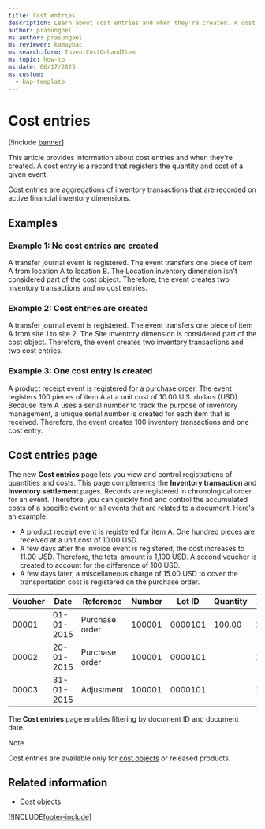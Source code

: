 ```yaml
---
title: Cost entries
description: Learn about cost entries and when they're created. A cost entry is a record that registers the quantity and cost of a given event.
author: prasungoel
ms.author: prasungoel
ms.reviewer: kamaybac
ms.search.form: InventCostOnhandItem
ms.topic: how-to
ms.date: 06/17/2025
ms.custom: 
  - bap-template
---
```


# Cost entries

[!include [banner](../includes/banner.md)]

This article provides information about cost entries and when they're created. A cost entry is a record that registers the quantity and cost of a given event.

Cost entries are aggregations of inventory transactions that are recorded on active financial inventory dimensions.

## Examples

### Example 1: No cost entries are created

A transfer journal event is registered. The event transfers one piece of item A from location A to location B. The Location inventory dimension isn't considered part of the cost object. Therefore, the event creates two inventory transactions and no cost entries.

### Example 2: Cost entries are created

A transfer journal event is registered. The event transfers one piece of item A from site 1 to site 2. The Site inventory dimension is considered part of the cost object. Therefore, the event creates two inventory transactions and two cost entries.

### Example 3: One cost entry is created

A product receipt event is registered for a purchase order. The event registers 100 pieces of item A at a unit cost of 10.00 U.S. dollars (USD). Because item A uses a serial number to track the purpose of inventory management, a unique serial number is created for each item that is received. Therefore, the event creates 100 inventory transactions and one cost entry.

## Cost entries page

The new **Cost entries** page lets you view and control registrations of quantities and costs. This page complements the **Inventory transaction** and **Inventory settlement** pages. Records are registered in chronological order for an event. Therefore, you can quickly find and control the accumulated costs of a specific event or all events that are related to a document. Here's an example:

- A product receipt event is registered for item A. One hundred pieces are received at a unit cost of 10.00 USD.
- A few days after the invoice event is registered, the cost increases to 11.00 USD. Therefore, the total amount is 1,100 USD. A second voucher is created to account for the difference of 100 USD.
- A few days later, a miscellaneous charge of 15.00 USD to cover the transportation cost is registered on the purchase order.

| Voucher | Date       | Reference      | Number | Lot ID  | Quantity | Amount  |
|---------|------------|----------------|--------|---------|----------|---------|
| 00001   | 01-01-2015 | Purchase order | 100001 | 0000101 | 100.00   | 1000.00 |
| 00002   | 20-01-2015 | Purchase order | 100001 | 0000101 |          | 100.00  |
| 00003   | 31-01-2015 | Adjustment     | 100001 | 0000101 |          | 15.00   |

The **Cost entries** page enables filtering by document ID and document date.

> [!NOTE]
> Cost entries are available only for [cost objects](cost-object.md) or released products.

## Related information

- [Cost objects](cost-object.md)

[!INCLUDE[footer-include](../../includes/footer-banner.md)]
